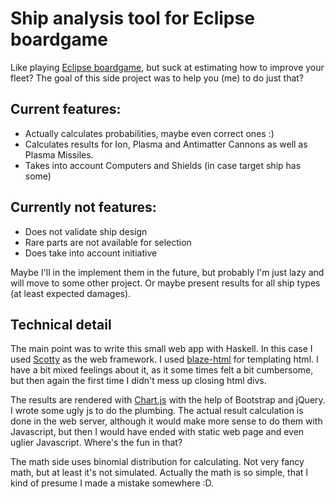 # Ship analysis tool for Eclipse boardgame

Like playing [Eclipse boardgame](https://boardgamegeek.com/boardgame/72125/eclipse), but suck at estimating how to improve your fleet? The goal of this side project was to help you (me) to do just that?

## Current features:
- Actually calculates probabilities, maybe even correct ones :)
- Calculates results for Ion, Plasma and Antimatter Cannons as well as Plasma Missiles.
- Takes into account Computers and Shields (in case target ship has some)

## Currently not features:
- Does not validate ship design
- Rare parts are not available for selection
- Does take into account initiative

Maybe I'll in the implement them in the future, but probably I'm just lazy and will move to some other project. Or maybe present results for all ship types (at least expected damages). 

## Technical detail

The main point was to write this small web app with Haskell. In this case I used [Scotty](https://github.com/scotty-web/scotty) as the web framework. I used [blaze-html](https://hackage.haskell.org/package/blaze-html) for templating html. I have a bit mixed feelings about it, as it some times felt a bit cumbersome, but then again the first time I didn't mess up closing html divs. 

The results are rendered with [Chart.js](http://www.chartjs.org/) with the help of Bootstrap and jQuery. I wrote some ugly js to do the plumbing. The actual result calculation is done in the web server, although it would make more sense to do them with Javascript, but then I would have ended with static web page and even uglier Javascript. Where's the fun in that?

The math side uses binomial distribution for calculating. Not very fancy math, but at least it's not simulated. Actually the math is so simple, that I kind of presume I made a mistake somewhere :D.

